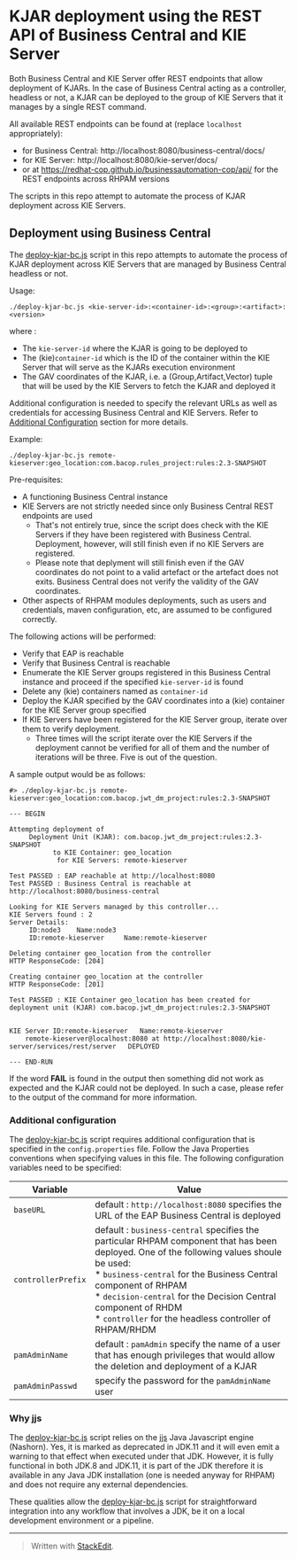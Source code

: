 ﻿# KJAR deployment using the REST API of Business Central and KIE Server

Both Business Central and KIE Server offer REST endpoints that allow deployment of KJARs. In the case of Business Central acting as a controller, headless or not, a KJAR can be deployed to the group of KIE Servers that it manages by a single REST command.

All available REST endpoints can be found at (replace `localhost` appropriately):

* for Business Central: http://localhost:8080/business-central/docs/ 
* for KIE Server: http://localhost:8080/kie-server/docs/
* or at https://redhat-cop.github.io/businessautomation-cop/api/ for the REST endpoints across RHPAM versions

The scripts in this repo attempt to automate the process of KJAR deployment across KIE Servers.

## Deployment using Business Central

The [deploy-kjar-bc.js](deploy-kjar-bc.js) script in this repo attempts to automate the process of KJAR deployment across KIE Servers that are managed by Business Central headless or not.

Usage:

```
./deploy-kjar-bc.js <kie-server-id>:<container-id>:<group>:<artifact>:<version>
```

where :

* The `kie-server-id` where the KJAR is going to be deployed to
* The (kie)`container-id` which is the ID of the container within the KIE Server that will serve as the KJARs execution environment
* The GAV coordinates of the KJAR, i.e. a (Group,Artifact,Vector) tuple that will be used by the KIE Servers to fetch the KJAR and deployed it

Additional configuration is needed to specify the relevant URLs as well as credentials for accessing Business Central and KIE Servers. Refer to [Additional Configuration](#additional-configuraton) section for more details.

Example:

```
./deploy-kjar-bc.js remote-kieserver:geo_location:com.bacop.rules_project:rules:2.3-SNAPSHOT
```

Pre-requisites:

* A functioning Business Central instance
* KIE Servers are not strictly needed since only Business Central REST endpoints are used
	* That's not entirely true, since the script does check with the KIE Servers if they have been registered with Business Central. Deployment, however, will still finish even if no KIE Servers are registered.
	* Please note that deplyment will still finish even if the GAV coordinates do not point to a valid artefact or the artefact does not exits. Business Central does not verify the validity of the GAV coordinates.
* Other aspects of RHPAM modules deployments, such as users and credentials, maven configuration, etc, are assumed to be configured correctly.

The following actions will be performed:

* Verify that EAP is reachable 
* Verify that Business Central is reachable
* Enumerate the KIE Server groups registered in this Business Central instance and proceed if the specified `kie-server-id` is found
* Delete any (kie) containers named as `container-id`
* Deploy the KJAR specified by the GAV coordinates into a (kie) container for the KIE Server group specified
* If KIE Servers have been registered for the KIE Server group, iterate over them to verify deployment. 
	* Three times will the script iterate over the KIE Servers if the deployment cannot be verified for all of them and the number of iterations will be three. Five is out of the question.

A sample output would be as follows:

```
#> ./deploy-kjar-bc.js remote-kieserver:geo_location:com.bacop.jwt_dm_project:rules:2.3-SNAPSHOT

--- BEGIN

Attempting deployment of 
     Deployment Unit (KJAR): com.bacop.jwt_dm_project:rules:2.3-SNAPSHOT
           to KIE Container: geo_location
            for KIE Servers: remote-kieserver

Test PASSED : EAP reachable at http://localhost:8080
Test PASSED : Business Central is reachable at http://localhost:8080/business-central

Looking for KIE Servers managed by this controller...
KIE Servers found : 2
Server Details:
	 ID:node3	 Name:node3
	 ID:remote-kieserver	 Name:remote-kieserver

Deleting container geo_location from the controller
HTTP ResponseCode: [204]

Creating container geo_location at the controller
HTTP ResponseCode: [201]

Test PASSED : KIE Container geo_location has been created for deployment unit (KJAR) com.bacop.jwt_dm_project:rules:2.3-SNAPSHOT


KIE Server ID:remote-kieserver	 Name:remote-kieserver
    remote-kieserver@localhost:8080 at http://localhost:8080/kie-server/services/rest/server   DEPLOYED 

--- END-RUN
```

If the word **FAIL** is found in the output then something did not work as expected and the KJAR could not be deployed. In such a case, please refer to the output of the command for more information.

### Additional configuration

The [deploy-kjar-bc.js](deploy-kjar-bc.js) script requires additional configuration that is specified in the `config.properties` file. Follow the Java Properties conventions when specifying values in this file. The following configuration variables need to be specified:

| Variable | Value |
|-|-|
| `baseURL` | default : `http://localhost:8080` specifies the URL of the EAP Business Central is deployed |
| `controllerPrefix` | default : `business-central` specifies the particular RHPAM component that has been deployed. One of the following values shoule be used: <br>* `business-central` for the Business Central component of RHPAM<br>* `decision-central` for the Decision Central component of RHDM<br>* `controller` for the headless controller of RHPAM/RHDM
| `pamAdminName` | default : `pamAdmin` specify the name of a user that has enough privileges that would allow the deletion and deployment of a KJAR
| `pamAdminPasswd` | specify the password for the `pamAdminName` user


### Why jjs

The [deploy-kjar-bc.js](deploy-kjar-bc.js) script relies on the [jjs](https://docs.oracle.com/javase/8/docs/technotes/tools/unix/jjs.html) Java Javascript engine (Nashorn). Yes, it is marked as deprecated in JDK.11 and it will even emit a warning to that effect when executed under that JDK. However, it is fully functional in both JDK.8 and JDK.11, it is part of the JDK therefore it is available in any Java JDK installation (one is needed anyway for RHPAM) and does not require any external dependencies. 

These qualities allow the [deploy-kjar-bc.js](deploy-kjar-bc.js) script for straightforward integration into any workflow that involves a JDK, be it on a local development environment or a pipeline.

---

> Written with [StackEdit](https://stackedit.io/).
